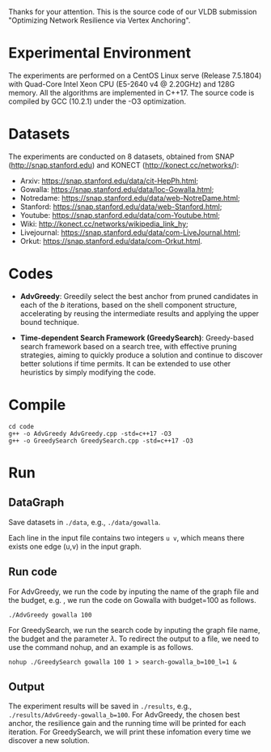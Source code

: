 Thanks for your attention. This is the source code of our VLDB submission "Optimizing Network Resilience via Vertex Anchoring".

# Experimental Environment

The experiments are performed on a CentOS Linux serve (Release 7.5.1804) with Quad-Core Intel Xeon CPU (E5-2640 v4 @ 2.20GHz) and 128G memory. All the algorithms are implemented in C++17. The source code is compiled by GCC (10.2.1) under the -O3 optimization.

# Datasets

The experiments are conducted on 8 datasets, obtained from SNAP (http://snap.stanford.edu) and KONECT (http://konect.cc/networks/):
* Arxiv: https://snap.stanford.edu/data/cit-HepPh.html;
* Gowalla: https://snap.stanford.edu/data/loc-Gowalla.html;
* Notredame: https://snap.stanford.edu/data/web-NotreDame.html;
* Stanford: https://snap.stanford.edu/data/web-Stanford.html;
* Youtube: https://snap.stanford.edu/data/com-Youtube.html;
* Wiki: http://konect.cc/networks/wikipedia_link_hy;
* Livejournal: https://snap.stanford.edu/data/com-LiveJournal.html;
* Orkut: https://snap.stanford.edu/data/com-Orkut.html.

# Codes

* **AdvGreedy**: Greedily select the best anchor from pruned candidates in each of the $b$ iterations, based on the shell component structure, accelerating by reusing the intermediate results and applying the upper bound technique.

* **Time-dependent Search Framework (GreedySearch)**: Greedy-based search framework based on a search tree, with effective pruning strategies, aiming to quickly produce a solution and continue to discover better solutions if time permits. It can be extended to use other heuristics by simply modifying the code. 


# Compile

```shell
cd code
g++ -o AdvGreedy AdvGreedy.cpp -std=c++17 -O3
g++ -o GreedySearch GreedySearch.cpp -std=c++17 -O3
```
# Run

## DataGraph

Save datasets in `./data`, e.g., `./data/gowalla`.

Each line in the input file contains two integers `u v`, which means there exists one edge (u,v) in the input graph.

## Run code

For AdvGreedy, we run the code by inputing the name of the graph file and the budget, e.g. , we run the code on Gowalla with budget=100 as follows.

```shell
./AdvGreedy gowalla 100
```
For GreedySearch, we run the search code by inputing the graph file name, the budget and the parameter $\lambda$. To redirect the output to a file, we need to use the command nohup, and an example is as follows.

```shell
nohup ./GreedySearch gowalla 100 1 > search-gowalla_b=100_l=1 &
```

## Output

The experiment results will be saved in `./results`, e.g., `./results/AdvGreedy-gowalla_b=100`. For AdvGreedy, the chosen best anchor, the resilience gain and the running time will be printed for each iteration. For GreedySearch, we will print these infomation every time we discover a new solution. 
